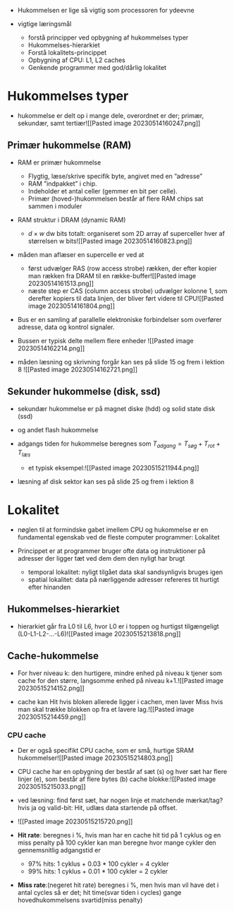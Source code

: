 * Hukommelsen er lige så vigtig som processoren for ydeevne 

* vigtige læringsmål 
	* forstå principper ved opbygning af hukommelses typer
	* Hukommelses-hierarkiet 
	* Forstå lokalitets-princippet  
	* Opbygning af CPU: L1, L2 caches 
	* Genkende programmer med god/dårlig lokalitet

# Hukommelses typer  
* hukommelse er delt op i mange dele, overordnet er der; primær, sekundær, samt tertiær![[Pasted image 20230514160247.png]]

## Primær hukommelse (RAM)
* RAM er primær hukommelse 
	* Flygtig, læse/skrive specifik byte, angivet med en ”adresse”
	* RAM ”indpakket” i chip.
	* Indeholder et antal celler (gemmer en bit per celle).
	* Primær (hoved-)hukommelsen består af flere RAM chips sat sammen i moduler

* RAM struktur i DRAM (dynamic RAM)
	* $d\times w$ dw bits totalt: organiseret som 2D array af superceller hver af størrelsen w bits![[Pasted image 20230514160823.png]]


* måden man aflæser en supercelle er ved at 
	* først udvælger RAS (row access strobe) rækken, der efter kopier man rækken fra DRAM til en række-buffer![[Pasted image 20230514161513.png]]
	* næste step er CAS (column access strobe) udvælger kolonne 1, som derefter kopiers til data linjen, der bliver ført videre til CPU![[Pasted image 20230514161804.png]]

* Bus er en samling af parallelle elektroniske forbindelser som overfører adresse, data og kontrol signaler.
* Bussen er typisk delte mellem flere enheder ![[Pasted image 20230514162214.png]]
* måden læsning og skrivning forgår kan ses på slide 15 og frem i lektion 8 ![[Pasted image 20230514162721.png]]


## Sekunder hukommelse (disk, ssd)
* sekundær hukommelse er på magnet diske (hdd) og solid state disk (ssd)
* og andet flash hukommelse

* adgangs tiden for hukommelse beregnes som $T_{adgang} = T_{søg} + T_{rot} + T_{læs}$
	* et typisk eksempel:![[Pasted image 20230515211944.png]]

* læsning af disk sektor kan ses på slide 25 og frem i lektion 8


# Lokalitet 
* nøglen til at formindske gabet imellem CPU og hukommelse er en fundamental egenskab ved de fleste computer programmer: Lokalitet 

* Princippet er at programmer bruger ofte data og instruktioner på adresser der ligger tæt ved dem dem den nyligt har brugt
	* temporal lokalitet: nyligt tilgået data skal sandsynligvis bruges igen 
	* spatial lokalitet: data på nærliggende adresser refereres tit hurtigt efter hinanden 

## Hukommelses-hierarkiet 
* hierarkiet går fra L0 til L6, hvor L0 er i toppen og hurtigst tilgængeligt (L0-L1-L2-...-L6)![[Pasted image 20230515213818.png]]


## Cache-hukommelse 
* For hver niveau k: den hurtigere, mindre enhed på niveau k tjener som cache for den større, langsomme enhed på niveau k+1.![[Pasted image 20230515214152.png]]

* cache kan Hit hvis bloken allerede ligger i cachen, men laver Miss hvis man skal trække blokken op fra et lavere lag.![[Pasted image 20230515214459.png]]

### CPU cache 
* Der er også specifikt CPU cache, som er små, hurtige SRAM hukommelser![[Pasted image 20230515214803.png]]
* CPU cache har en opbygning der består af sæt (s) og hver sæt har flere linjer (e), som består af flere bytes (b) cache blokke:![[Pasted image 20230515215033.png]]

* ved læsning: find først sæt, har nogen linje et matchende mærkat/tag? hvis ja og valid-bit: Hit, udlæs data startende på offset.
* ![[Pasted image 20230515215720.png]]

* **Hit rate**: beregnes i %, hvis man har en cache hit tid på 1 cyklus og en  miss penalty på 100 cykler kan man beregne hvor mange cykler den gennemsnitlig adgangstid er
	* 97% hits: 1 cyklus + 0.03 * 100 cykler = 4 cykler
	* 99% hits: 1 cyklus + 0.01 * 100 cykler = 2 cykler

* **Miss rate**:(negeret hit rate) beregnes i %, men hvis man vil have det i antal cycles så er det; hit time(svar tiden i cycles) gange hovedhukommelsens svartid(miss penalty) 









